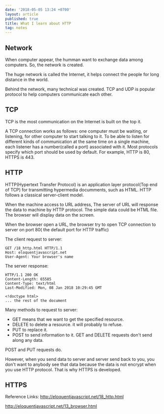 ```yaml
---
date: '2018-05-05 13:24 +0700'
layout: article
published: true
title: What I learn about HTTP
tag: notes
---
```

## Network
When computer appear, the humman want to exchange data among computers. So, the network is created.

The huge network is called the Internet, it helps connect the people for long distance in the world.

Behind the network, many technical was created. TCP and UDP is popular protocol to help computers communicate each other.

## TCP
TCP is the most communication on the Internet is built on the top it.

A TCP connection works as follows: one computer must be waiting, or listening, for other computer to start talking to it. To be able to listen for different kinds of communication at the same time on a single machine, each listener has a number(called a port) associated with it. Most protocols specify which port should be used by default. For example, HTTP is 80, HTTPS is 443.

## HTTP
HTTP(Hypertext Transfer Protocol) is an application layer protocol(Top end of TCP) for transmitting hypermedia documments, such as HTML. HTTP follows a classical server-client model.

When the machine access to URL address, The server of URL will response the data to machine by HTTP protocol. The simple data could be HTML file. The browser will display data on the screen.

When the browser open a URL, the browser try to open TCP connection to server on port 80( the default port for HTTP traffic)

The client request to server:
```
GET /18_http.html HTTP/1.1
Host: eloquentjavascript.net
User-Agent: Your browser's name
```

The server response:
```
HTTP/1.1 200 OK
Content-Length: 65585
Content-Type: text/html
Last-Modified: Mon, 08 Jan 2018 10:29:45 GMT

<!doctype html>
... the rest of the document
```

Many methods to request to server: 
- GET means that we want to get the specified resource.
- DELETE to delete a resource. it will probably to refuse.
- PUT to replace it.
- POST to send information to it.
GET and DELETE requests don't send along any data.

POST and PUT requests do.



However, when you send data to server and server send back to you, you don't want to anybody see that data because the data is not encrypt when you use HTTP protocol. That is why HTTPS is developed.

## HTTPS

Reference Links:
http://eloquentjavascript.net/18_http.html

http://eloquentjavascript.net/13_browser.html

